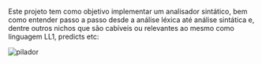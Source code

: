 Este projeto tem como objetivo implementar um analisador sintático, bem como entender passo a passo desde a análise léxica até análise sintática e, dentre outros nichos que são cabíveis ou relevantes ao mesmo como linguagem LL1, predicts etc:

![pilador](https://github.com/user-attachments/assets/4537f905-a011-48eb-bf03-2e5f52be75f3)
